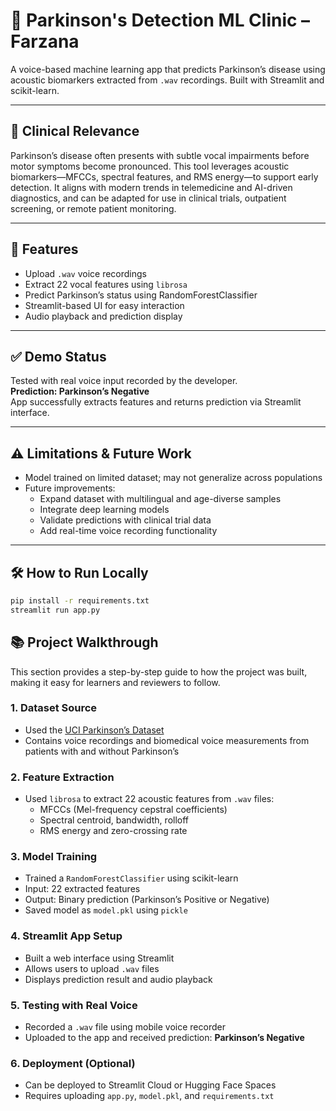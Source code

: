 # 🧠 Parkinson's Detection ML Clinic – Farzana

A voice-based machine learning app that predicts Parkinson’s disease using acoustic biomarkers extracted from `.wav` recordings. Built with Streamlit and scikit-learn.

---

## 🧬 Clinical Relevance

Parkinson’s disease often presents with subtle vocal impairments before motor symptoms become pronounced. This tool leverages acoustic biomarkers—MFCCs, spectral features, and RMS energy—to support early detection. It aligns with modern trends in telemedicine and AI-driven diagnostics, and can be adapted for use in clinical trials, outpatient screening, or remote patient monitoring.

---

## 🚀 Features

- Upload `.wav` voice recordings
- Extract 22 vocal features using `librosa`
- Predict Parkinson’s status using RandomForestClassifier
- Streamlit-based UI for easy interaction
- Audio playback and prediction display

---

## ✅ Demo Status

Tested with real voice input recorded by the developer.  
**Prediction: Parkinson’s Negative**  
App successfully extracts features and returns prediction via Streamlit interface.

---

## ⚠️ Limitations & Future Work

- Model trained on limited dataset; may not generalize across populations
- Future improvements:
  - Expand dataset with multilingual and age-diverse samples
  - Integrate deep learning models
  - Validate predictions with clinical trial data
  - Add real-time voice recording functionality

---

## 🛠️ How to Run Locally

```bash
pip install -r requirements.txt
streamlit run app.py
```

## 📚 Project Walkthrough

This section provides a step-by-step guide to how the project was built, making it easy for learners and reviewers to follow.

### 1. Dataset Source
- Used the [UCI Parkinson’s Dataset](https://archive.ics.uci.edu/dataset/174/parkinsons)
- Contains voice recordings and biomedical voice measurements from patients with and without Parkinson’s

### 2. Feature Extraction
- Used `librosa` to extract 22 acoustic features from `.wav` files:
  - MFCCs (Mel-frequency cepstral coefficients)
  - Spectral centroid, bandwidth, rolloff
  - RMS energy and zero-crossing rate

### 3. Model Training
- Trained a `RandomForestClassifier` using scikit-learn
- Input: 22 extracted features
- Output: Binary prediction (Parkinson’s Positive or Negative)
- Saved model as `model.pkl` using `pickle`

### 4. Streamlit App Setup
- Built a web interface using Streamlit
- Allows users to upload `.wav` files
- Displays prediction result and audio playback

### 5. Testing with Real Voice
- Recorded a `.wav` file using mobile voice recorder
- Uploaded to the app and received prediction: **Parkinson’s Negative**

### 6. Deployment (Optional)
- Can be deployed to Streamlit Cloud or Hugging Face Spaces
- Requires uploading `app.py`, `model.pkl`, and `requirements.txt`









